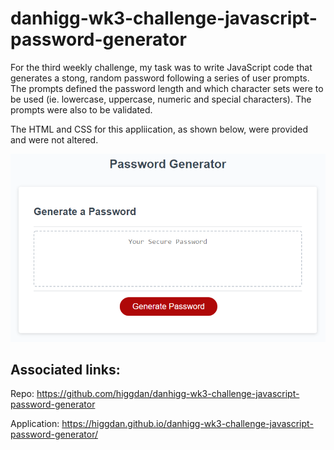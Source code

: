 # danhigg-wk3-challenge-javascript-password-generator

For the third weekly challenge, my task was to write JavaScript code that generates a stong, random password following a series of user prompts. The prompts defined the password length and which character sets were to be used (ie. lowercase, uppercase, numeric and special characters). The prompts were also to be validated.

The HTML and CSS for this appliication, as shown below, were provided and were not altered.


![The password generator application.](./assets/03-javascript-homework-demo.png)

## Associated links:

Repo:
https://github.com/higgdan/danhigg-wk3-challenge-javascript-password-generator

Application:
https://higgdan.github.io/danhigg-wk3-challenge-javascript-password-generator/
